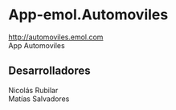 App-emol.Automoviles
====================

http://automoviles.emol.com  
App Automoviles 





Desarrolladores
--------
Nicolás Rubilar   
Matías Salvadores 


